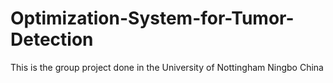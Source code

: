 # Optimization-System-for-Tumor-Detection
This is the group project done in the University of Nottingham Ningbo China
